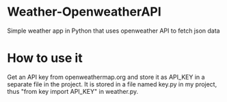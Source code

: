 # Weather-OpenweatherAPI
Simple weather app in Python that uses openweather API to fetch json data
# How to use it
Get an API key from openweathermap.org and store it as API_KEY in a separate file in the project.
It is stored in a file named key.py in my project, thus "from key import API_KEY" in weather.py.
